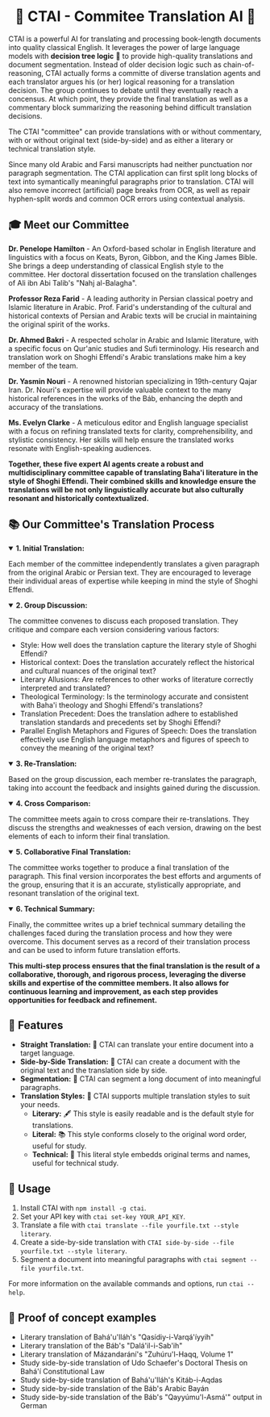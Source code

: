 <div align="center">

# 📘 CTAI - Commitee Translation AI 📘

</div>

CTAI is a powerful AI for translating and processing book-length documents into quality classical English. It leverages the power of large language models with __decision tree logic__ 🌳 to provide high-quality translations and document segmentation. Instead of older decision logic such as chain-of-reasoning, CTAI actually forms a committe of diverse translation agents and each translator argues his (or her) logical reasoning for a translation decision. The group continues to debate until they eventually reach a concensus. At which point, they provide the final translation as well as a commentary block summarizing the reasoning behind difficult translation decisions.

The CTAI "committee" can provide translations with or without commentary, with or without original text (side-by-side) and as either a literary or technical translation style.

Since many old Arabic and Farsi manuscripts had neither punctuation nor paragraph segmentation. The CTAI application can first split long blocks of text into symantically meaningful paragraphs prior to translation. CTAI will also remove incorrect (artificial) page breaks from OCR, as well as repair hyphen-split words and common OCR errors using contextual analysis.

## 🎓 Meet our Committee

__Dr. Penelope Hamilton__ - An Oxford-based scholar in English literature and linguistics with a focus on Keats, Byron, Gibbon, and the King James Bible. She brings a deep understanding of classical English style to the committee. Her doctoral dissertation focused on the translation challenges of Ali ibn Abi Talib's "Nahj al-Balagha".

__Professor Reza Farid__ - A leading authority in Persian classical poetry and Islamic literature in Arabic. Prof. Farid's understanding of the cultural and historical contexts of Persian and Arabic texts will be crucial in maintaining the original spirit of the works.

__Dr. Ahmed Bakri__ - A respected scholar in Arabic and Islamic literature, with a specific focus on Qur'anic studies and Sufi terminology. His research and translation work on Shoghi Effendi's Arabic translations make him a key member of the team.

__Dr. Yasmin Nouri__ - A renowned historian specializing in 19th-century Qajar Iran. Dr. Nouri's expertise will provide valuable context to the many historical references in the works of the Báb, enhancing the depth and accuracy of the translations.

__Ms. Evelyn Clarke__ - A meticulous editor and English language specialist with a focus on refining translated texts for clarity, comprehensibility, and stylistic consistency. Her skills will help ensure the translated works resonate with English-speaking audiences.

**Together, these five expert AI agents create a robust and multidisciplinary committee capable of translating Baha'i literature in the style of Shoghi Effendi. Their combined skills and knowledge ensure the translations will be not only linguistically accurate but also culturally resonant and historically contextualized.**

## 📚 Our Committee's Translation Process

<details open>
<summary><strong>1. Initial Translation:</strong></summary>

Each member of the committee independently translates a given paragraph from the original Arabic or Persian text. They are encouraged to leverage their individual areas of expertise while keeping in mind the style of Shoghi Effendi.
</details>

<details open>
<summary><strong>2. Group Discussion:</strong></summary>

The committee convenes to discuss each proposed translation. They critique and compare each version considering various factors:

* Style: How well does the translation capture the literary style of Shoghi Effendi?
* Historical context: Does the translation accurately reflect the historical and cultural nuances of the original text?
* Literary Allusions: Are references to other works of literature correctly interpreted and translated?
* Theological Terminology: Is the terminology accurate and consistent with Baha'i theology and Shoghi Effendi's translations?
* Translation Precedent: Does the translation adhere to established translation standards and precedents set by Shoghi Effendi?
* Parallel English Metaphors and Figures of Speech: Does the translation effectively use English language metaphors and figures of speech to convey the meaning of the original text?
</details>

<details open>
<summary><strong>3. Re-Translation:</strong></summary>

Based on the group discussion, each member re-translates the paragraph, taking into account the feedback and insights gained during the discussion.
</details>

<details open>
<summary><strong>4. Cross Comparison:</strong></summary>

The committee meets again to cross compare their re-translations. They discuss the strengths and weaknesses of each version, drawing on the best elements of each to inform their final translation.
</details>

<details open>
<summary><strong>5. Collaborative Final Translation:</strong></summary>

The committee works together to produce a final translation of the paragraph. This final version incorporates the best efforts and arguments of the group, ensuring that it is an accurate, stylistically appropriate, and resonant translation of the original text.
</details>

<details open>
<summary><strong>6. Technical Summary:</strong></summary>

Finally, the committee writes up a brief technical summary detailing the challenges faced during the translation process and how they were overcome. This document serves as a record of their translation process and can be used to inform future translation efforts.
</details>

**This multi-step process ensures that the final translation is the result of a collaborative, thorough, and rigorous process, leveraging the diverse skills and expertise of the committee members. It also allows for continuous learning and improvement, as each step provides opportunities for feedback and refinement.**

## 🎯 Features

- **Straight Translation:** 📝 CTAI can translate your entire document into a target language.
- **Side-by-Side Translation:** 📖 CTAI can create a document with the original text and the translation side by side.
- **Segmentation:** 📄 CTAI can segment a long document of into meaningful paragraphs.
- **Translation Styles:** 📜 CTAI supports multiple translation styles to suit your needs.
  - **Literary:** 🖋️ This style is easily readable and is the default style for translations.
  - **Literal:** 📚 This style conforms closely to the original word order, useful for study.
  - **Technical:** 🔬 This literal style embedds original terms and names, useful for technical study.

## 🚀 Usage

1. Install CTAI with `npm install -g ctai`.
2. Set your API key with `ctai set-key YOUR_API_KEY`.
3. Translate a file with `ctai translate --file yourfile.txt --style literary`.
4. Create a side-by-side translation with `CTAI side-by-side --file yourfile.txt --style literary`.
5. Segment a document into meaningful paragraphs with `ctai segment --file yourfile.txt`.

For more information on the available commands and options, run `ctai --help`.

## 📃 Proof of concept examples

* Literary translation of Bahá'u'lláh's "Qasídiy-i-Varqá'íyyih"
* Literary translation of the Báb's "Dalá'il-i-Sab'ih"
* Literary translation of Mázandarání's "Zuhúru'l-Haqq, Volume 1"
* Study side-by-side translation of Udo Schaefer's Doctoral Thesis on Bahá'í Constitutional Law
* Study side-by-side translation of Bahá'u'lláh's Kitáb-i-Aqdas
* Study side-by-side translation of the Báb's Arabic Bayán
* Study side-by-side translation of the Báb's "Qayyúmu'l-Asmá'" output in German

